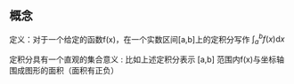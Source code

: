## 概念
定义：对于一个给定的函数f(x)，在一个实数区间\[a,b]上的定积分写作 ${\displaystyle \int _{a}^{b}f(x)\mathrm {d} x}$

定积分具有一个直观的集合意义 : 
比如上述定积分表示 \[a,b] 范围内f(x)与坐标轴围成图形的面积（面积有正负）


